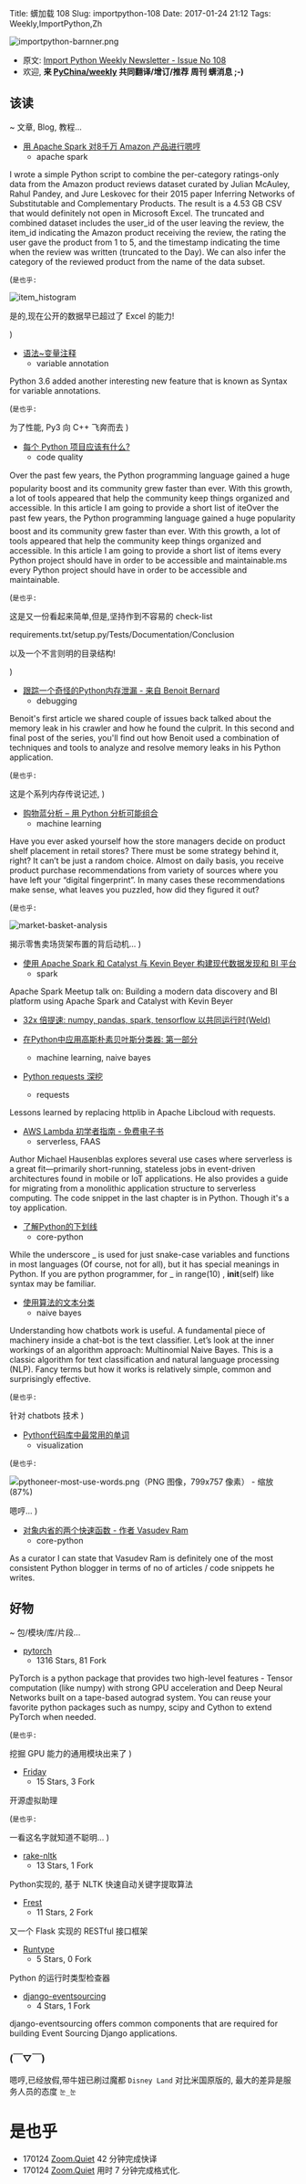 Title: 蠎加载 108
Slug: importpython-108
Date: 2017-01-24 21:12
Tags: Weekly,ImportPython,Zh

![importpython-barnner.png](http://zoomq.qiniudn.com/ZQCollection/snap/importpython-barnner.png?imageView2/2/h/210)


- 原文: [Import Python Weekly Newsletter - Issue No 108](http://importpython.com/newsletter/no/108/)
- 欢迎, **来 [PyChina/weekly](https://github.com/PyChina/weekly) 共同翻译/增订/推荐 周刊 蠎消息 ;-)**

## 该读
~ 文章, Blog, 教程...



- [用 Apache Spark 对8千万 Amazon 产品进行嗯哼](http://minimaxir.com/2017/01/amazon-spark/)
    + apache spark

I wrote a simple Python script to combine the per-category ratings-only data from the Amazon product reviews dataset curated by Julian McAuley, Rahul Pandey, and Jure Leskovec for their 2015 paper Inferring Networks of Substitutable and Complementary Products. The result is a 4.53 GB CSV that would definitely not open in Microsoft Excel. The truncated and combined dataset includes the user_id of the user leaving the review, the item_id indicating the Amazon product receiving the review, the rating the user gave the product from 1 to 5, and the timestamp indicating the time when the review was written (truncated to the Day). We can also infer the category of the reviewed product from the name of the data subset.

(`是也乎:`

![item_histogram](http://minimaxir.com/img/amazon-spark/item_histogram.png)

是的,现在公开的数据早已超过了 Excel 的能力!

)

- [语法~变量注释](http://www.blog.pythonlibrary.org/2017/01/12/new-in-python-syntax-for-variable-annotations/)
    + variable annotation

Python 3.6 added another interesting new feature that is known as Syntax for variable annotations.

(`是也乎:`

为了性能, Py3 向 C++ 飞奔而去
)

- [每个 Python 项目应该有什么?](https://vladcalin.github.io/what-every-python-project-should-have.html)
    + code quality

Over the past few years, the Python programming language gained a huge popularity boost and its community grew faster than ever. With this growth, a lot of tools appeared that help the community keep things organized and accessible. In this article I am going to provide a short list of iteOver the past few years, the Python programming language gained a huge popularity boost and its community grew faster than ever. With this growth, a lot of tools appeared that help the community keep things organized and accessible. In this article I am going to provide a short list of items every Python project should have in order to be accessible and maintainable.ms every Python project should have in order to be accessible and maintainable.

(`是也乎:`

这是又一份看起来简单,但是,坚持作到不容易的 check-list

requirements.txt/setup.py/Tests/Documentation/Conclusion

以及一个不言则明的目录结构!



)


- [跟踪一个奇怪的Python内存泄漏 - 来自 Benoit Bernard](https://benbernardblog.com/tracking-down-a-freaky-python-memory-leak-part-2/)
    + debugging

Benoit's first article we shared couple of issues back talked about the memory leak in his crawler and how he found the culprit. In this second and final post of the series, you'll find out how Benoit used a combination of techniques and tools to analyze and resolve memory leaks in his Python application.

(`是也乎:`

这是个系列内存传说记述,
)


- [购物蓝分析 – 用 Python 分析可能组合](https://dzenanhamzic.com/2017/01/19/market-basket-analysis-mining-frequent-pairs-in-python/)
    + machine learning

Have you ever asked yourself how the store managers decide on product shelf placement in retail stores? There must be some strategy behind it, right? It can’t be just a random choice. Almost on daily basis, you receive product purchase recommendations from variety of sources where you have left your “digital fingerprint”. In many cases these recommendations make sense, what leaves you puzzled, how did they figured it out?

(`是也乎:`

![market-basket-analysis](https://hamzic.files.wordpress.com/2016/12/market-basket-analysis.jpg)

揭示零售卖场货架布置的背后动机...
)


- [使用 Apache Spark 和 Catalyst 与 Kevin Beyer 构建现代数据发现和 BI 平台](https://www.youtube.com/watch?v=Zp2IJ74xi_s)
    + spark

Apache Spark Meetup talk on: Building a modern data discovery and BI platform using Apache Spark and Catalyst with Kevin Beyer


- [32x 倍提速: numpy, pandas, spark, tensorflow 以共同运行时(Weld)](https://blog.acolyer.org/2017/01/16/weld-a-common-runtime-for-high-performance-data-analytics/)



- [在Python中应用高斯朴素贝叶斯分类器: 第一部分](https://medium.com/@gp_pulipaka/applying-gaussian-na%C3%AFve-bayes-classifier-in-python-part-one-9f82aa8d9ec4)
    + machine learning, naive bayes

- [Python requests 深挖](https://medium.com/@anthonypjshaw/python-requests-deep-dive-a0a5c5c1e093)
    + requests

Lessons learned by replacing httplib in Apache Libcloud with requests.

- [AWS Lambda 初学者指南 - 免费电子书](http://www.oreilly.com/webops-perf/free/serverless-ops.csp)
    + serverless, FAAS

Author Michael Hausenblas explores several use cases where serverless is a great fit—primarily short-running, stateless jobs in event-driven architectures found in mobile or IoT applications. He also provides a guide for migrating from a monolithic application structure to serverless computing. The code snippet in the last chapter is in Python. Though it's a toy application.


- [了解Python的下划线](https://hackernoon.com/understanding-the-underscore-of-python-309d1a029edc)
    + core-python

While the underscore _ is used for just snake-case variables and functions in most languages (Of course, not for all), but it has special meanings in Python. If you are python programmer, for _ in range(10) , __init__(self) like syntax may be familiar.


- [使用算法的文本分类](https://medium.com/@gk_/text-classification-using-algorithms-e4d50dcba45)
    + naive bayes

Understanding how chatbots work is useful. A fundamental piece of machinery inside a chat-bot is the text classifier. Let’s look at the inner workings of an algorithm approach: Multinomial Naive Bayes. This is a classic algorithm for text classification and natural language processing (NLP). Fancy terms but how it works is relatively simple, common and surprisingly effective.

(`是也乎:`

针对 chatbots 技术
)


- [Python代码库中最常用的单词](https://anvaka.github.io/common-words/#?lang=py)
    + visualization

(`是也乎:`

![pythoneer-most-use-words.png（PNG 图像，799x757 像素） - 缩放 (87%)](http://openmindclub.qiniucdn.com/res/snap/pythoneer-most-use-words.png)

嗯哼...
)

- [对象内省的两个快速函数 - 作者 Vasudev Ram](http://code.activestate.com/recipes/580747-two-quick-functions-for-object-introspection/)
    + core-python

As a curator I can state that Vasudev Ram is definitely one of the most consistent Python blogger in terms of no of articles / code snippets he writes.





## 好物
~ 包/模块/库/片段...


- [pytorch](https://github.com/pytorch/pytorch)
    - 1316 Stars, 81 Fork

PyTorch is a python package that provides two high-level features - Tensor computation (like numpy) with strong GPU acceleration and Deep Neural Networks built on a tape-based autograd system. You can reuse your favorite python packages such as numpy, scipy and Cython to extend PyTorch when needed.

(`是也乎:`

挖掘 GPU 能力的通用模块出来了
)

- [Friday](https://github.com/Zenohm/Friday/)
    - 15 Stars, 3 Fork

开源虚拟助理

(`是也乎:`

一看这名字就知道不聪明...
)

- [rake-nltk](https://github.com/csurfer/rake-nltk)
    - 13 Stars, 1 Fork

Python实现的,
基于 NLTK 快速自动关键字提取算法


- [Frest](https://github.com/h4wldev/Frest)
    - 11 Stars, 2 Fork

又一个 Flask 实现的 RESTful 接口框架

- [Runtype](https://github.com/madisonmay/Runtype)
    - 5 Stars, 0 Fork

Python 的运行时类型检查器

- [django-eventsourcing](https://github.com/ApplauseOSS/django-eventsourcing)
    - 4 Stars, 1 Fork

django-eventsourcing offers common components that are required for building Event Sourcing Django applications. 


### (￣▽￣)

嗯哼,已经放假,带牛妞已刷过魔都 `Disney Land` 对比米国原版的,
最大的差异是服务人员的态度 `눈_눈`

# 是也乎

- 170124 [Zoom.Quiet](http://zoomquiet.io) 42 分钟完成快译
- 170124 [Zoom.Quiet](http://zoomquiet.io) 用时 7 分钟完成格式化.


